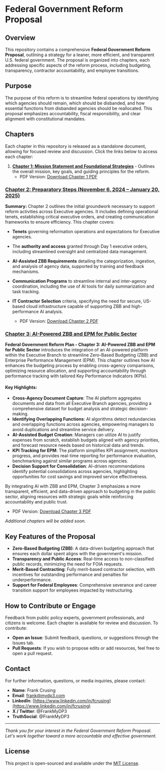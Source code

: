 # Federal Government Reform Proposal

## Overview
This repository contains a comprehensive **Federal Government Reform Proposal**, outlining a strategy for a leaner, more efficient, and transparent U.S. federal government. The proposal is organized into chapters, each addressing specific aspects of the reform process, including budgeting, transparency, contractor accountability, and employee transitions.

## Purpose
The purpose of this reform is to streamline federal operations by identifying which agencies should remain, which should be disbanded, and how essential functions from disbanded agencies should be reallocated. This proposal emphasizes accountability, fiscal responsibility, and clear alignment with constitutional mandates.

## Chapters
Each chapter in this repository is released as a standalone document, allowing for focused review and discussion. Click the links below to access each chapter:

1. **[Chapter 1: Mission Statement and Foundational Strategies](https://github.com/fcrusing/Federal-Government-Reform-Proposal/blob/main/Federal_Government_Reform_Chapter_1_Proposal.md)** - Outlines the overall mission, key goals, and guiding principles for the reform.
   - PDF Version: [Download Chapter 1 PDF](https://github.com/fcrusing/Federal-Government-Reform-Proposal/blob/main/Federal_Government_Reform_Chapter_1_Proposal.pdf)

### [Chapter 2: Preparatory Steps (November 6, 2024 – January 20, 2025)](https://github.com/fcrusing/Federal-Government-Reform-Proposal/blob/main/Federal_Government_Reform_Chapter_2_Preparatory_Steps.md)
**Summary:** Chapter 2 outlines the initial groundwork necessary to support reform activities across Executive agencies. It includes defining operational tenets, establishing critical executive orders, and creating communication frameworks to ensure efficiency. This chapter covers:
- **Tenets** governing reformation operations and expectations for Executive agencies.
- The **authority and access** granted through Day 1 executive orders, including streamlined oversight and centralized data management.
- **AI-Assisted ZBB Requirements** detailing the categorization, ingestion, and analysis of agency data, supported by training and feedback mechanisms.
- **Communication Programs** to streamline internal and inter-agency coordination, including the use of AI tools for daily summarization and task tracking.
- **IT Contractor Selection** criteria, specifying the need for secure, US-based cloud infrastructure capable of supporting ZBB and high-performance AI analysis.

   - PDF Version: [Download Chapter 2 PDF](https://github.com/fcrusing/Federal-Government-Reform-Proposal/blob/main/Federal_Government_Reform_Chapter_2_Preparatory_Steps.pdf)

### [Chapter 3: AI-Powered ZBB and EPM for Public Sector](https://github.com/fcrusing/Federal-Government-Reform-Proposal/blob/main/Federal_Government_Reform_Chapter_3_AI_Powered_ZBB_EPM_for_Public_Sector.md)

**Federal Government Reform Plan - Chapter 3: AI-Powered ZBB and EPM for Public Sector** introduces the integration of an AI-powered platform within the Executive Branch to streamline Zero-Based Budgeting (ZBB) and Enterprise Performance Management (EPM). This chapter outlines how AI enhances the budgeting process by enabling cross-agency comparisons, optimizing resource allocation, and supporting accountability through performance tracking with tailored Key Performance Indicators (KPIs).

#### Key Highlights:
- **Cross-Agency Document Capture**: The AI platform aggregates documents and data from all Executive Branch agencies, providing a comprehensive dataset for budget analysis and strategic decision-making.
- **Identifying Overlapping Functions**: AI algorithms detect redundancies and overlapping functions across agencies, empowering managers to avoid duplications and streamline service delivery.
- **AI-Assisted Budget Creation**: Managers can utilize AI to justify expenses from scratch, establish budgets aligned with agency priorities, and forecast resource needs based on historical data and trends.
- **KPI Tracking for EPM**: The platform simplifies KPI assignment, monitors progress, and provides real-time reporting for performance evaluation, benchmarking against similar programs across agencies.
- **Decision Support for Consolidation**: AI-driven recommendations identify potential consolidations across agencies, highlighting opportunities for cost savings and improved service effectiveness.

By integrating AI with ZBB and EPM, Chapter 3 emphasizes a more transparent, efficient, and data-driven approach to budgeting in the public sector, aligning resources with strategic goals while reinforcing accountability and public trust.

 - PDF Version: [Download Chapter 3 PDF](https://github.com/fcrusing/Federal-Government-Reform-Proposal/blob/main/Federal_Government_Reform_Chapter_3_AI_Powered_ZBB_EPM_for_Public_Sector.pdf)

*Additional chapters will be added soon.*

## Key Features of the Proposal
- **Zero-Based Budgeting (ZBB)**: A data-driven budgeting approach that ensures each dollar spent aligns with the government's mission.
- **Transparency and Public Access**: Real-time access to non-classified public records, minimizing the need for FOIA requests.
- **Merit-Based Contracting**: Fully merit-based contractor selection, with incentives for outstanding performance and penalties for underperformance.
- **Support for Federal Employees**: Comprehensive severance and career transition support for employees impacted by restructuring.

## How to Contribute or Engage
Feedback from public policy experts, government professionals, and citizens is welcome. Each chapter is available for review and discussion. To contribute:
- **Open an Issue**: Submit feedback, questions, or suggestions through the Issues tab.
- **Pull Requests**: If you wish to propose edits or add resources, feel free to open a pull request.

## Contact
For further information, questions, or media inquiries, please contact:

- **Name**: Frank Crusing
- **Email**: frank@mydp3.com
- **LinkedIn**: [https://www.linkedin.com/in/fcrusing](https://www.linkedin.com/in/fcrusing)
- **X / Twitter**: @FrankMyDP3
- **TruthSocial**: @FrankMyDP3

---

*Thank you for your interest in the Federal Government Reform Proposal. Let's work together toward a more accountable and effective government.*

## License

This project is open-sourced and available under the [MIT License](./LICENSE).
